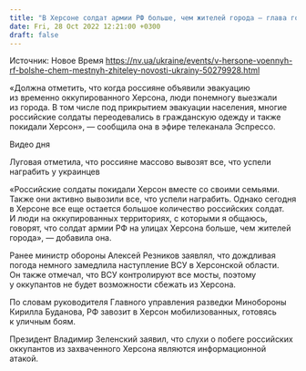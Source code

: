 ```yaml
---
title: "В Херсоне солдат армии РФ больше, чем жителей города — глава городской военной администрации"
date: Fri, 28 Oct 2022 12:21:00 +0300
draft: false
---
```

Источник: Новое Время https://nv.ua/ukraine/events/v-hersone-voennyh-rf-bolshe-chem-mestnyh-zhiteley-novosti-ukrainy-50279928.html


«Должна отметить, что когда россияне объявили эвакуацию из временно оккупированного Херсона, люди понемногу выезжали из города. В том числе под прикрытием эвакуации населения, многие российские солдаты переодевались в гражданскую одежду и также покидали Херсон», — сообщила она в эфире телеканала Эспрессо.

 Видео дня   

Луговая отметила, что россияне массово вывозят все, что успели награбить у украинцев

«Российские солдаты покидали Херсон вместе со своими семьями. Также они активно вывозили все, что успели награбить. Однако сегодня в Херсоне все еще остается большое количество российских солдат. И люди на оккупированных территориях, с которыми я общаюсь, говорят, что солдат армии РФ на улицах Херсона больше, чем жителей города», — добавила она.

Ранее министр обороны Алексей Резников заявлял, что дождливая погода немного замедлила наступление ВСУ в Херсонской области. Он также отмечал, что ВСУ контролируют все мосты, поэтому у оккупантов не будет возможности сбежать из Херсона.

По словам руководителя Главного управления разведки Минобороны Кирилла Буданова, РФ завозит в Херсон мобилизованных, готовясь к уличным боям.

Президент Владимир Зеленский заявил, что слухи о побеге российских оккупантов из захваченного Херсона являются информационной атакой.
